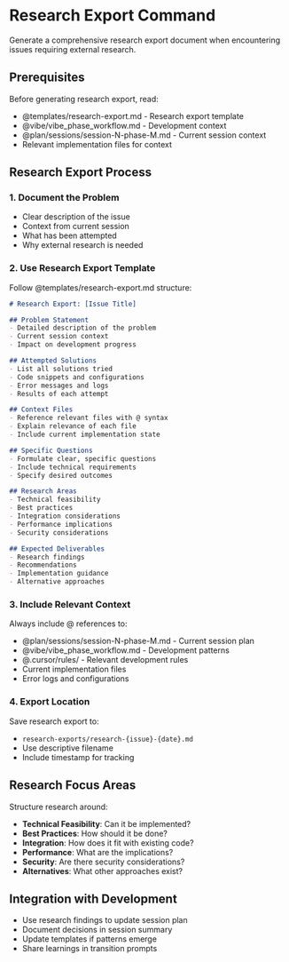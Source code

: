 # Research Export Command

Generate a comprehensive research export document when encountering issues requiring external research.

## Prerequisites

Before generating research export, read:
- @templates/research-export.md - Research export template
- @vibe/vibe_phase_workflow.md - Development context
- @plan/sessions/session-N-phase-M.md - Current session context
- Relevant implementation files for context

## Research Export Process

### 1. Document the Problem
- Clear description of the issue
- Context from current session
- What has been attempted
- Why external research is needed

### 2. Use Research Export Template

Follow @templates/research-export.md structure:

```markdown
# Research Export: [Issue Title]

## Problem Statement
- Detailed description of the problem
- Current session context
- Impact on development progress

## Attempted Solutions
- List all solutions tried
- Code snippets and configurations
- Error messages and logs
- Results of each attempt

## Context Files
- Reference relevant files with @ syntax
- Explain relevance of each file
- Include current implementation state

## Specific Questions
- Formulate clear, specific questions
- Include technical requirements
- Specify desired outcomes

## Research Areas
- Technical feasibility
- Best practices
- Integration considerations
- Performance implications
- Security considerations

## Expected Deliverables
- Research findings
- Recommendations
- Implementation guidance
- Alternative approaches
```

### 3. Include Relevant Context

Always include @ references to:
- @plan/sessions/session-N-phase-M.md - Current session plan
- @vibe/vibe_phase_workflow.md - Development patterns
- @.cursor/rules/ - Relevant development rules
- Current implementation files
- Error logs and configurations

### 4. Export Location

Save research export to:
- `research-exports/research-{issue}-{date}.md`
- Use descriptive filename
- Include timestamp for tracking

## Research Focus Areas

Structure research around:
- **Technical Feasibility**: Can it be implemented?
- **Best Practices**: How should it be done?
- **Integration**: How does it fit with existing code?
- **Performance**: What are the implications?
- **Security**: Are there security considerations?
- **Alternatives**: What other approaches exist?

## Integration with Development

- Use research findings to update session plan
- Document decisions in session summary
- Update templates if patterns emerge
- Share learnings in transition prompts

